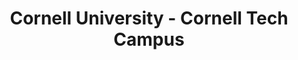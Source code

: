 ---
layout: repo
title: "Cornell University - Cornell  Tech Campus"
id: 21240
permalink: repos/21240/
---